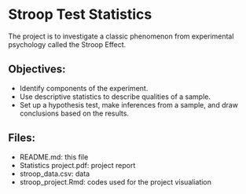# Stroop Test Statistics

The project is to investigate a classic phenomenon from experimental psychology called the Stroop Effect.

## Objectives:
* Identify components of the experiment.
* Use descriptive statistics to describe qualities of a sample.
* Set up a hypothesis test, make inferences from a sample, and draw conclusions based on the results.

## Files:
* README.md: this file
* Statistics project.pdf: project report
* stroop_data.csv: data
* stroop_project.Rmd: codes used for the project visualiation

